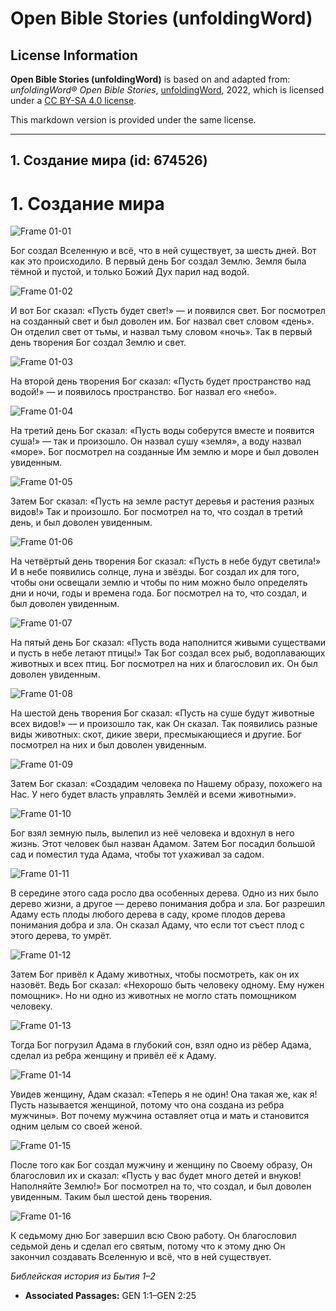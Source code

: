 # Open Bible Stories (unfoldingWord)

## License Information

**Open Bible Stories (unfoldingWord)** is based on and adapted from: _unfoldingWord® Open Bible Stories_, [unfoldingWord](https://unfoldingword.org/utw), 2022, which is licensed under a [CC BY-SA 4.0 license](https://creativecommons.org/licenses/by-sa/4.0/legalcode.en).

This markdown version is provided under the same license.



--------------------------------

## 1. Создание мира (id: 674526)

1\. Создание мира
=================

![Frame 01-01](https://cdn.door43.org/obs/jpg/360px/obs-en-01-01.jpg)

Бог создал Вселенную и всё, что в ней существует, за шесть дней. Вот как это происходило. В первый день Бог создал Землю. Земля была тёмной и пустой, и только Божий Дух парил над водой.

![Frame 01-02](https://cdn.door43.org/obs/jpg/360px/obs-en-01-02.jpg)

И вот Бог сказал: «Пусть будет свет!» — и появился свет. Бог посмотрел на созданный свет и был доволен им. Бог назвал свет словом «день». Он отделил свет от тьмы, и назвал тьму словом «ночь». Так в первый день творения Бог создал Землю и свет.

![Frame 01-03](https://cdn.door43.org/obs/jpg/360px/obs-en-01-03.jpg)

На второй день творения Бог сказал: «Пусть будет пространство над водой!» — и появилось пространство. Бог назвал его «небо».

![Frame 01-04](https://cdn.door43.org/obs/jpg/360px/obs-en-01-04.jpg)

На третий день Бог сказал: «Пусть воды соберутся вместе и появится суша!» — так и произошло. Он назвал сушу «земля», а воду назвал «море». Бог посмотрел на созданные Им землю и море и был доволен увиденным.

![Frame 01-05](https://cdn.door43.org/obs/jpg/360px/obs-en-01-05.jpg)

Затем Бог сказал: «Пусть на земле растут деревья и растения разных видов!» Так и произошло. Бог посмотрел на то, что создал в третий день, и был доволен увиденным.

![Frame 01-06](https://cdn.door43.org/obs/jpg/360px/obs-en-01-06.jpg)

На четвёртый день творения Бог сказал: «Пусть в небе будут светила!» И в небе появились солнце, луна и звёзды. Бог создал их для того, чтобы они освещали землю и чтобы по ним можно было определять дни и ночи, годы и времена года. Бог посмотрел на то, что создал, и был доволен увиденным.

![Frame 01-07](https://cdn.door43.org/obs/jpg/360px/obs-en-01-07.jpg)

На пятый день Бог сказал: «Пусть вода наполнится живыми существами и пусть в небе летают птицы!» Так Бог создал всех рыб, водоплавающих животных и всех птиц. Бог посмотрел на них и благословил их. Он был доволен увиденным.

![Frame 01-08](https://cdn.door43.org/obs/jpg/360px/obs-en-01-08.jpg)

На шестой день творения Бог сказал: «Пусть на суше будут животные всех видов!» — и произошло так, как Он сказал. Так появились разные виды животных: скот, дикие звери, пресмыкающиеся и другие. Бог посмотрел на них и был доволен увиденным.

![Frame 01-09](https://cdn.door43.org/obs/jpg/360px/obs-en-01-09.jpg)

Затем Бог сказал: «Создадим человека по Нашему образу, похожего на Нас. У него будет власть управлять Землёй и всеми животными».

![Frame 01-10](https://cdn.door43.org/obs/jpg/360px/obs-en-01-10.jpg)

Бог взял земную пыль, вылепил из неё человека и вдохнул в него жизнь. Этот человек был назван Адамом. Затем Бог посадил большой сад и поместил туда Адама, чтобы тот ухаживал за садом.

![Frame 01-11](https://cdn.door43.org/obs/jpg/360px/obs-en-01-11.jpg)

В середине этого сада росло два особенных дерева. Одно из них было дерево жизни, а другое — дерево понимания добра и зла. Бог разрешил Адаму есть плоды любого дерева в саду, кроме плодов дерева понимания добра и зла. Он сказал Адаму, что если тот съест плод с этого дерева, то умрёт.

![Frame 01-12](https://cdn.door43.org/obs/jpg/360px/obs-en-01-12.jpg)

Затем Бог привёл к Адаму животных, чтобы посмотреть, как он их назовёт. Ведь Бог сказал: «Нехорошо быть человеку одному. Ему нужен помощник». Но ни одно из животных не могло стать помощником человеку.

![Frame 01-13](https://cdn.door43.org/obs/jpg/360px/obs-en-01-13.jpg)

Тогда Бог погрузил Адама в глубокий сон, взял одно из рёбер Адама, сделал из ребра женщину и привёл её к Адаму.

![Frame 01-14](https://cdn.door43.org/obs/jpg/360px/obs-en-01-14.jpg)

Увидев женщину, Адам сказал: «Теперь я не один! Она такая же, как я! Пусть называется женщиной, потому что она создана из ребра мужчины». Вот почему мужчина оставляет отца и мать и становится одним целым со своей женой.

![Frame 01-15](https://cdn.door43.org/obs/jpg/360px/obs-en-01-15.jpg)

После того как Бог создал мужчину и женщину по Своему образу, Он благословил их и сказал: «Пусть у вас будет много детей и внуков! Наполняйте Землю!» Бог посмотрел на то, что создал, и был доволен увиденным. Таким был шестой день творения.

![Frame 01-16](https://cdn.door43.org/obs/jpg/360px/obs-en-01-16.jpg)

К седьмому дню Бог завершил всю Свою работу. Он благословил седьмой день и сделал его святым, потому что к этому дню Он закончил создавать Вселенную и всё, что в ней существует.

*Библейская история из Бытия 1–2*

* **Associated Passages:** GEN 1:1–GEN 2:25

